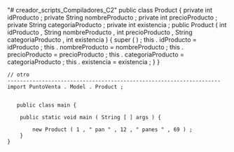 "# creador_scripts_Compiladores_C2" 
public class Product {
    private int idProducto ;
    private String nombreProducto ;
    private int precioProducto ;
    private String categoriaProducto ;
    private int existencia ;
    public Product ( int idProducto , String nombreProducto , int precioProducto , String categoriaProducto , int existencia ) {
        super ( ) ;
        this . idProducto = idProducto ;
        this . nombreProducto = nombreProducto ;
        this . precioProducto = precioProducto ;
        this . categoriaProducto = categoriaProducto ;
        this . existencia = existencia ;
    } }
    
    // otro
    --------------------------------------------------------------------
    import PuntoVenta . Model . Product ;
    
    
       public class main {
    	
        public static void main ( String [ ] args ) {
    
    		new Product ( 1 , " pan " , 12 , " panes " , 69 ) ;
    	} 
    }

